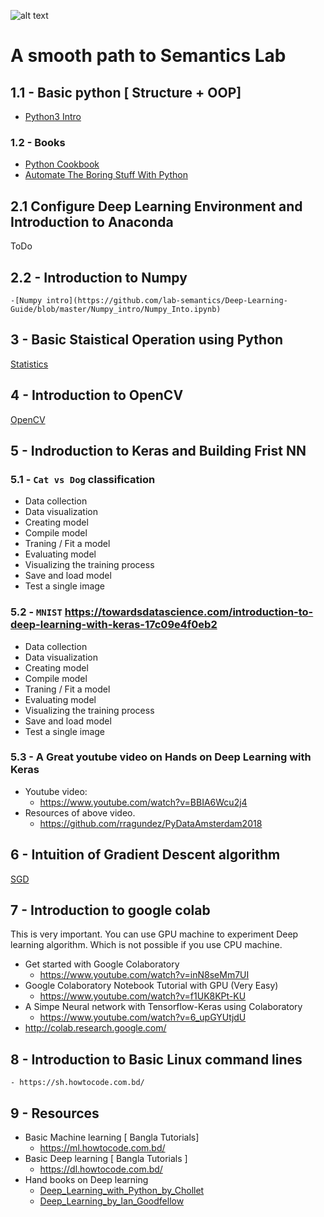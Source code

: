![alt text](https://github.com/lab-semantics/Deep-Learning-Guide/blob/master/images/logo-sl_small.png)
# A smooth path to Semantics Lab

## 1.1 - Basic python [ Structure + OOP]
 - [Python3 Intro](https://github.com/lab-semantics/Deep-Learning-Guide/tree/master/Python3)
### 1.2 - Books
* [Python Cookbook](https://github.com/lab-semantics/Deep-Learning-Guide/blob/master/Books/Python_Cookbook_3rd%20Edition.pdf)
* [Automate The Boring Stuff With Python](https://github.com/lab-semantics/Deep-Learning-Guide/blob/master/Books/automate_the_boring_stuff_with_python.pdf)

## 2.1 Configure Deep Learning Environment and Introduction to Anaconda
ToDo
## 2.2 - Introduction to Numpy
	-[Numpy intro](https://github.com/lab-semantics/Deep-Learning-Guide/blob/master/Numpy_intro/Numpy_Into.ipynb)
## 3 - Basic Staistical Operation using Python
[Statistics](https://github.com/nuhil/deep-learning-research/blob/master/Data%20Interpretation/Data-Interpretation.ipynb)
## 4 - Introduction to OpenCV
[OpenCV](https://github.com/lab-semantics/Deep-Learning-Guide/tree/master/OpenCV-Intro)

## 5 - Indroduction to Keras and Building Frist NN

### 5.1 - `Cat vs Dog` classification
- Data collection
- Data visualization 
- Creating model
- Compile model
- Traning / Fit a model
- Evaluating model
- Visualizing the training process
- Save and load model
- Test a single image
### 5.2 - `MNIST` https://towardsdatascience.com/introduction-to-deep-learning-with-keras-17c09e4f0eb2
- Data collection
- Data visualization 
- Creating model
- Compile model
- Traning / Fit a model
- Evaluating model
- Visualizing the training process
- Save and load model
- Test a single image
### 5.3 - A Great youtube video on Hands on Deep Learning with Keras
- Youtube video: 
	- https://www.youtube.com/watch?v=BBIA6Wcu2j4
- Resources of above video.
	- https://github.com/rragundez/PyDataAmsterdam2018

## 6 - Intuition of Gradient Descent algorithm
[SGD](https://machinelearningmastery.com/gradient-descent-for-machine-learning/)

## 7 - Introduction to google colab
 This is very important. You can use GPU machine to experiment Deep learning 
 algorithm. Which is not possible if you use CPU machine.
	
- Get started with Google Colaboratory
	-  https://www.youtube.com/watch?v=inN8seMm7UI
- Google Colaboratory Notebook Tutorial with GPU (Very Easy)
	- https://www.youtube.com/watch?v=f1UK8KPt-KU
- A Simpe Neural network with Tensorflow-Keras using Colaboratory
	- https://www.youtube.com/watch?v=6_upGYUtjdU
- http://colab.research.google.com/

## 8 - Introduction to Basic Linux command lines
	- https://sh.howtocode.com.bd/

## 9 - Resources 
- Basic Machine learning [ Bangla Tutorials]
	- https://ml.howtocode.com.bd/
- Basic Deep learning [ Bangla Tutorials ]
	- https://dl.howtocode.com.bd/
- Hand books on Deep learning
	- [Deep_Learning_with_Python_by_Chollet](https://github.com/lab-semantics/Deep-Learning-Guide/blob/master/Books/Deep_Learning_with_Python_by_Chollet.pdf)
	- [Deep_Learning_by_Ian_Goodfellow](https://github.com/lab-semantics/Deep-Learning-Guide/blob/master/Books/Deep_Learning_by_Ian_Goodfellow.pdf)
